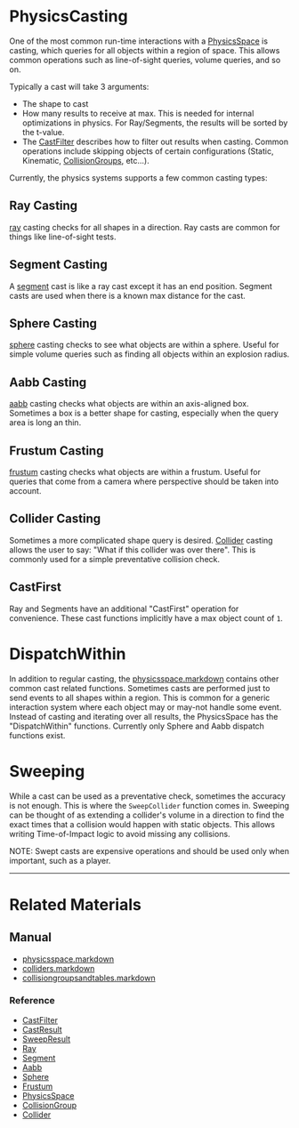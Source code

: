 
 #  PhysicsCasting

One of the most common run-time interactions with a [PhysicsSpace](https://github.com/PlasmaEngine/PlasmaDocs/blob/master/plasma_editor_documentation/plasmamanual/physics/physicsspace.markdown) is casting, which queries for all objects within a region of space. This allows common operations such as line-of-sight queries, volume queries, and so on.

Typically a cast will take 3 arguments:
  - The shape to cast
  - How many results to receive at max. This is needed for internal optimizations in physics. For Ray/Segments, the results will be sorted by the t-value.
  - The [CastFilter](https://github.com/PlasmaEngine/PlasmaDocs/blob/master/code_reference/class_reference/castfilter.markdown) describes how to filter out results when casting. Common operations include skipping objects of certain configurations (Static, Kinematic, [CollisionGroups](https://github.com/PlasmaEngine/PlasmaDocs/blob/master/plasma_editor_documentation/plasmamanual/physics/collisionoverview/collisiongroupsandtables.markdown), etc...).
  
Currently, the physics systems supports a few common casting types:

 ##  Ray Casting
[ray](https://github.com/PlasmaEngine/PlasmaDocs/blob/master/code_reference/class_reference/ray.markdown) casting checks for all shapes in a direction. Ray casts are common for things like line-of-sight tests.
 ##  Segment Casting
A [segment](https://github.com/PlasmaEngine/PlasmaDocs/blob/master/code_reference/class_reference/segment.markdown) cast is like a ray cast except it has an end position. Segment casts are used when there is a known max distance for the cast.
 ##  Sphere Casting
[sphere](https://github.com/PlasmaEngine/PlasmaDocs/blob/master/code_reference/class_reference/sphere.markdown) casting checks to see what objects are within a sphere. Useful for simple volume queries such as finding all objects within an explosion radius.
 ##  Aabb Casting
[aabb](https://github.com/PlasmaEngine/PlasmaDocs/blob/master/code_reference/class_reference/aabb.markdown) casting checks what objects are within an axis-aligned box. Sometimes a box is a better shape for casting, especially when the query area is long an thin.
 ##  Frustum Casting
[frustum](https://github.com/PlasmaEngine/PlasmaDocs/blob/master/code_reference/class_reference/frustum.markdown) casting checks what objects are within a frustum. Useful for queries that come from a camera where perspective should be taken into account.
 ##  Collider Casting
Sometimes a more complicated shape query is desired. [Collider](https://github.com/PlasmaEngine/PlasmaDocs/blob/master/code_reference/class_reference/collider.markdown) casting allows the user to say: "What if this collider was over there". This is commonly used for a simple preventative collision check.

 ##  CastFirst
Ray and Segments have an additional "CastFirst" operation for convenience. These cast functions implicitly have a max object count of `1`.
  
 #  DispatchWithin
In addition to regular casting, the [physicsspace.markdown](https://github.com/PlasmaEngine/PlasmaDocs/blob/master/plasma_editor_documentation/plasmamanual/physics/physicsspace.markdown) contains other common cast related functions. Sometimes casts are performed just to send events to all shapes within a region. This is common for a generic interaction system where each object may or may-not handle some event. Instead of casting and iterating over all results, the PhysicsSpace has the "DispatchWithin" functions. Currently only Sphere and Aabb dispatch functions exist.

 #  Sweeping
While a cast can be used as a preventative check, sometimes the accuracy is not enough. This is where the `SweepCollider` function comes in. Sweeping can be thought of as extending a collider's volume in a direction to find the exact times that a collision would happen with static objects. This allows writing Time-of-Impact logic to avoid missing any collisions.

NOTE: Swept casts are expensive operations and should be used only when important, such as a player.

---
 #  Related Materials
 ##  Manual
- [physicsspace.markdown](https://github.com/PlasmaEngine/PlasmaDocs/blob/master/plasma_editor_documentation/plasmamanual/physics/physicsspace.markdown)
- [colliders.markdown](https://github.com/PlasmaEngine/PlasmaDocs/blob/master/plasma_editor_documentation/plasmamanual/physics/colliders.markdown)
- [collisiongroupsandtables.markdown](https://github.com/PlasmaEngine/PlasmaDocs/blob/master/plasma_editor_documentation/plasmamanual/physics/collisionoverview/collisiongroupsandtables.markdown)
  
 ###  Reference
- [CastFilter](https://github.com/PlasmaEngine/PlasmaDocs/blob/master/code_reference/class_reference/castfilter.markdown)
- [CastResult](https://github.com/PlasmaEngine/PlasmaDocs/blob/master/code_reference/class_reference/castresult.markdown)
- [SweepResult](https://github.com/PlasmaEngine/PlasmaDocs/blob/master/code_reference/class_reference/sweepresult.markdown)
- [Ray](https://github.com/PlasmaEngine/PlasmaDocs/blob/master/code_reference/class_reference/ray.markdown)
- [Segment](https://github.com/PlasmaEngine/PlasmaDocs/blob/master/code_reference/class_reference/segment.markdown)
- [Aabb](https://github.com/PlasmaEngine/PlasmaDocs/blob/master/code_reference/class_reference/aabb.markdown)
- [Sphere](https://github.com/PlasmaEngine/PlasmaDocs/blob/master/code_reference/class_reference/sphere.markdown)
- [Frustum](https://github.com/PlasmaEngine/PlasmaDocs/blob/master/code_reference/class_reference/frustum.markdown)
- [PhysicsSpace](https://github.com/PlasmaEngine/PlasmaDocs/blob/master/code_reference/class_reference/physicsspace.markdown)
- [CollisionGroup](https://github.com/PlasmaEngine/PlasmaDocs/blob/master/code_reference/class_reference/collisiongroup.markdown)
- [Collider](https://github.com/PlasmaEngine/PlasmaDocs/blob/master/code_reference/class_reference/collider.markdown)
 

 